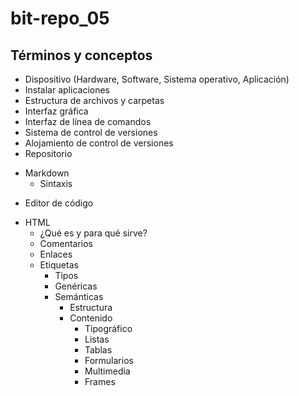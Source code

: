 # bit-repo_05

## Términos y conceptos
- Dispositivo (Hardware, Software, Sistema operativo, Aplicación)
- Instalar aplicaciones
- Estructura de archivos y carpetas
- Interfaz gráfica
- Interfaz de línea de comandos
- Sistema de control de versiones
- Alojamiento de control de versiones
- Repositorio
* Markdown
  - Sintaxis
- Editor de código
* HTML
  - ¿Qué es y para qué sirve?
  - Comentarios
  - Enlaces
  * Etiquetas
    - Tipos
    - Genéricas
    * Semánticas
      - Estructura
      * Contenido
        - Tipográfico
        - Listas
        - Tablas
        - Formularios
        - Multimedia
        - Frames
